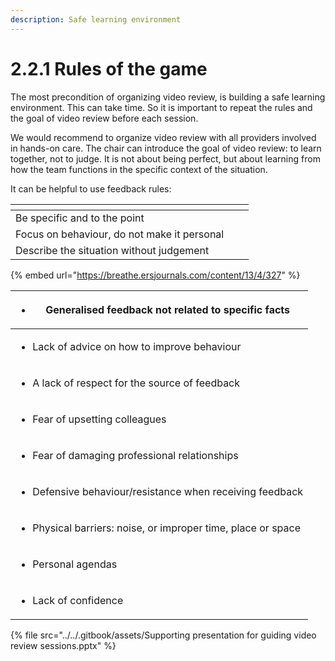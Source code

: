 ```yaml
---
description: Safe learning environment
---
```


# 2.2.1 Rules of the game

The most precondition of organizing video review, is building a safe learning environment. This can take time. So it is important to repeat the rules and the goal of video review before each session.

We would recommend to organize video review with all providers involved in hands-on care. The chair can introduce the goal of video review: to learn together, not to judge. It is not about being perfect, but about learning from how the team functions in the specific context of the situation.&#x20;

It can be helpful to use feedback rules:

<table data-view="cards"><thead><tr><th></th><th></th><th></th></tr></thead><tbody><tr><td>Be specific and to the point</td><td></td><td></td></tr><tr><td>Focus on behaviour, do not make it personal</td><td></td><td></td></tr><tr><td>Describe the situation without judgement</td><td></td><td></td></tr></tbody></table>



{% embed url="https://breathe.ersjournals.com/content/13/4/327" %}

| <ul><li>Generalised feedback not related to specific facts</li></ul>         |
| ---------------------------------------------------------------------------- |
| <ul><li>Lack of advice on how to improve behaviour</li></ul>                 |
| <ul><li>A lack of respect for the source of feedback</li></ul>               |
| <ul><li>Fear of upsetting colleagues</li></ul>                               |
| <ul><li>Fear of damaging professional relationships</li></ul>                |
| <ul><li>Defensive behaviour/resistance when receiving feedback</li></ul>     |
| <ul><li>Physical barriers: noise, or improper time, place or space</li></ul> |
| <ul><li>Personal agendas</li></ul>                                           |
| <ul><li>Lack of confidence</li></ul>                                         |



{% file src="../../.gitbook/assets/Supporting presentation for guiding video review sessions.pptx" %}
